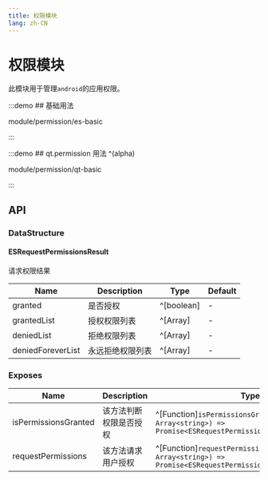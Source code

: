 ```yaml
---
title: 权限模块
lang: zh-CN
---
```


# 权限模块

此模块用于管理`android`的应用权限。

:::demo ## 基础用法

module/permission/es-basic

:::

:::demo ## qt.permission 用法 ^(alpha)

module/permission/qt-basic

:::

## API

### DataStructure

#### ESRequestPermissionsResult

请求权限结果

| Name                      | Description           | Type               |   Default   |
| ------------------------- | ----------------------| ------------------ |---------|
| granted                   | 是否授权               | ^[boolean]          |   -    |
| grantedList               | 授权权限列表            | ^[Array<string>]    |   -    |
| deniedList                | 拒绝权限列表            | ^[Array<string>]    |   -    |
| deniedForeverList         | 永远拒绝权限列表         | ^[Array<string>]    |   -    |

### Exposes

| Name                             | Description                 | Type                                           |
| -------------------------------- | --------------------------- | -----------------------------------------------|
| isPermissionsGranted             | 该方法判断权限是否授权          | ^[Function]`isPermissionsGranted(permissionList: Array<string>) => Promise<ESRequestPermissionsResult>`   |
| requestPermissions               | 该方法请求用户授权             | ^[Function]`requestPermissions(permissionList: Array<string>) => Promise<ESRequestPermissionsResult>`   |
